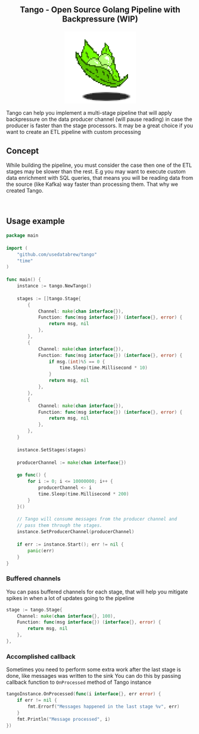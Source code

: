 ## <p align="center">Tango - Open Source Golang Pipeline with Backpressure (WIP)</p>

<p align="center">
  <img src="./image/logo.png" alt="">
</p>

Tango can help you implement a multi-stage pipeline that will apply backpressure on the data producer channel (will pause
reading)
in case the producer is faster than the stage processors. It may be a great choice if you want to create an ETL pipeline with
custom processing

## Concept
While building the pipeline, you must consider the case then one of the ETL stages may be slower than the rest.
E.g you may want to execute custom data enrichment with SQL queries, that means you will be reading data from the source (like Kafka)
way faster than processing them. That why we created Tango.

<p align="center">
<img src="https://miro.medium.com/v2/resize:fit:640/format:webp/1*B6KBntP9kiFBPN7NXlGruQ.gif" alt="">
</p>

## Usage example

```go
package main

import (
	"github.com/usedatabrew/tango"
	"time"
)

func main() {
	instance := tango.NewTango()

	stages := []tango.Stage{
		{
			Channel: make(chan interface{}),
			Function: func(msg interface{}) (interface{}, error) {
				return msg, nil
			},
		},
		{
			Channel: make(chan interface{}),
			Function: func(msg interface{}) (interface{}, error) {
				if msg.(int)%5 == 0 {
					time.Sleep(time.Millisecond * 10)
				}
				return msg, nil
			},
		},
		{
			Channel: make(chan interface{}),
			Function: func(msg interface{}) (interface{}, error) {
				return msg, nil
			},
		},
	}
	
	instance.SetStages(stages)

	producerChannel := make(chan interface{})

	go func() {
		for i := 0; i <= 10000000; i++ {
			producerChannel <- i
			time.Sleep(time.Millisecond * 200)
		}
	}()

	// Tango will consume messages from the producer channel and 
	// pass them through the stages.
	instance.SetProducerChannel(producerChannel)
	
	if err := instance.Start(); err != nil {
		panic(err)
	}
}
```

### Buffered channels

You can pass buffered channels for each stage, that will help you mitigate spikes in when a lot of updates going to the pipeline

```go
stage := tango.Stage{
    Channel: make(chan interface{}, 100),
    Function: func(msg interface{}) (interface{}, error) {
        return msg, nil
    },
},
```

### Accomplished callback
Sometimes you need to perform some extra work after the last stage is done, like messages was written to the sink
You can do this by passing callback function to  `OnProcessed` method of Tango instance

```go
tangoInstance.OnProcessed(func(i interface{}, err error) {
    if err != nil {
        fmt.Errorf("Messages happened in the last stage %v", err)
    }
    fmt.Println("Message processed", i)
})
```